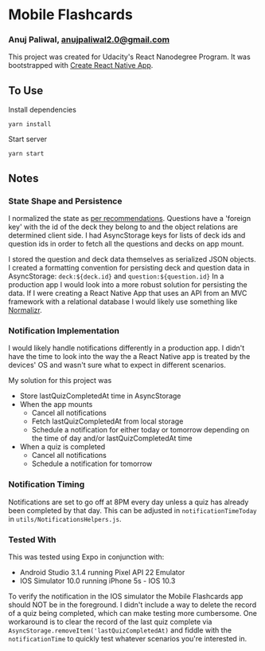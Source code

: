 

# Mobile Flashcards
### Anuj Paliwal, anujpaliwal2.0@gmail.com

This project was created for Udacity's React Nanodegree Program. It was bootstrapped with [Create React Native App](https://github.com/react-community/create-react-native-app).

## To Use

Install dependencies
```
yarn install
```

Start server
```
yarn start
```

## Notes

### State Shape and Persistence

I normalized the state as [per recommendations](https://redux.js.org/recipes/structuringreducers/normalizingstateshape). Questions have a 'foreign key' with the id of the deck they belong to and the object relations are determined client side. I had AsyncStorage keys for lists of deck ids and question ids in order to fetch all the questions and decks on app mount.

I stored the question and deck data themselves as serialized JSON objects. I created a formatting convention for persisting deck and question data in AsyncStorage: `deck:${deck.id}` and `question:${question.id}` In a production app I would look into a more robust solution for persisting the data. If I were creating a React Native App that uses an API from an MVC framework with a relational database I would likely use something like [Normalizr](https://github.com/paularmstrong/normalizr).

### Notification Implementation

I would likely handle notifications differently in a production app. I didn't have the time to look into the way the a React Native app is treated by the devices' OS and wasn't sure what to expect in different scenarios.

My solution for this project was
* Store lastQuizCompletedAt time in AsyncStorage
* When the app mounts
  * Cancel all notifications
  * Fetch lastQuizCompletedAt from local storage
  * Schedule a notification for either today or tomorrow depending on the time of day and/or lastQuizCompletedAt time
* When a quiz is completed
  * Cancel all notifications
  * Schedule a notification for tomorrow

### Notification Timing

Notifications are set to go off at 8PM every day unless a quiz has already been completed by that day. This can be adjusted in `notificationTimeToday` in `utils/NotificationsHelpers.js`.


### Tested With

This was tested using Expo in conjunction with:

* Android Studio 3.1.4 running Pixel API 22 Emulator
* IOS Simulator 10.0 running iPhone 5s - IOS 10.3

To verify the notification in the IOS simulator the Mobile Flashcards app should NOT be in the foreground. I didn't include a way to delete the record of a quiz being completed, which can make testing more cumbersome. One workaround is to clear the record of the last quiz complete via `AsyncStorage.removeItem('lastQuizCompletedAt)` and fiddle with the `notificationTime` to quickly test whatever scenarios you're interested in.
